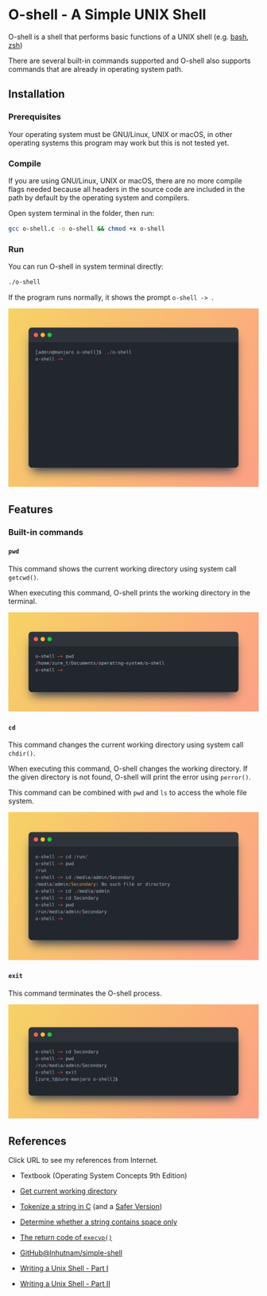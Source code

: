 # O-shell - A Simple UNIX Shell

O-shell is a shell that performs basic functions of a UNIX shell (e.g. [bash](https://www.gnu.org/software/bash/), [zsh](https://www.zsh.org/))

There are several built-in commands supported and O-shell also supports commands that are already in operating system path.

## Installation

### Prerequisites

Your operating system must be GNU/Linux, UNIX or macOS, in other operating systems this program may work but this is not tested yet.

### Compile

If you are using GNU/Linux, UNIX or macOS, there are no more compile flags needed because all headers in the source code are included in the path by default by the operating system and compilers.

Open system terminal in the folder, then run:

```bash
gcc o-shell.c -o o-shell && chmod +x o-shell
```

### Run 

You can run O-shell in system terminal directly:

```bash
./o-shell
```

If the program runs normally, it shows the prompt  `o-shell -> `.

![init](./screenshots/init.png)

## Features

### Built-in commands

#### `pwd`

This command shows the current working directory using system call `getcwd()`.

When executing this command, O-shell prints the working directory in the terminal.

![pwd](./screenshots/pwd.png)

#### `cd`

This command changes the current working directory using system call `chdir()`.

When executing this command, O-shell changes the working directory. If the given directory is not found, O-shell will print the error using `perror()`.

This command can be combined with `pwd` and `ls` to access the whole file system.

![cd](./screenshots/cd.png)

#### `exit`

This command terminates the O-shell process.

![exit](./screenshots/exit.png)

## References

Click URL to see my references from Internet.

- Textbook (Operating System Concepts 9th Edition)

- [Get current working directory](https://stackoverflow.com/questions/16285623/how-to-get-the-path-to-the-current-file-pwd-in-linux-from-c)

- [Tokenize a string in C](https://stackoverflow.com/questions/266357/tokenizing-strings-in-c) (and a [Safer Version](https://stackoverflow.com/questions/26597977/split-string-with-multiple-delimiters-using-strtok-in-c))

- [Determine whether a string contains space only](https://stackoverflow.com/questions/3981510/getline-check-if-line-is-whitespace)

- [The return code of `execvp()`](https://linux.die.net/man/3/execvp)

- [GitHub@lnhutnam/simple-shell](https://github.com/lnhutnam/simple-shell)

- [Writing a Unix Shell - Part I](https://indradhanush.github.io/blog/writing-a-unix-shell-part-1/)
- [Writing a Unix Shell - Part II](https://indradhanush.github.io/blog/writing-a-unix-shell-part-2/)
